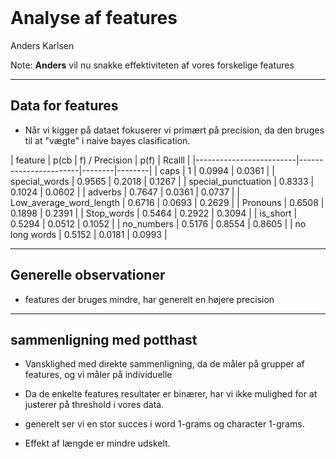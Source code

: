 <!-- .element: data-background-video="images/animations/particle.mov" data-background-video-loop="true" data-background-video-muted="true" -->
<br>

# Analyse af features

Anders Karlsen

Note:
**Anders** vil nu snakke effektiviteten af vores forskelige features

--------------------------------------------------------------------------------

## Data for features
 - Når vi kigger på dataet fokuserer vi primært på precision, da den bruges til at "vægte" i naive bayes clasification.

 

| feature                 | p(cb | f) / Precision | p(f)   | Rcalll |
|-------------------------|-----------------------|--------|--------|
| caps                    | 1                     | 0.0994 | 0.0361 |
| special_words           | 0.9565                | 0.2018 | 0.1267 |
| special_punctuation     | 0.8333                | 0.1024 | 0.0602 |
| adverbs                 | 0.7647                | 0.0361 | 0.0737 |
| Low_average_word_length | 0.6716                | 0.0693 | 0.2629 |
| Pronouns                | 0.6508                | 0.1898 | 0.2391 |
| Stop_words              | 0.5464                | 0.2922 | 0.3094 |
| is_short                | 0.5294                | 0.0512 | 0.1052 |
| no_numbers              | 0.5176                | 0.8554 | 0.8605 |
| no long words           | 0.5152                | 0.0181 | 0.0993 |

 --------------------------------------------------------------------------------

## Generelle observationer
 - features der bruges mindre, har generelt en højere precision

 



--------------------------------------------------------------------------------

## sammenligning med potthast
 - Vansklighed med direkte sammenligning, da de måler på grupper af features, og vi måler på individuelle

 - Da de enkelte features resultater er binærer, har vi ikke mulighed for at justerer på threshold i vores data.

- generelt ser vi en stor succes i word 1-grams og character 1-grams.

- Effekt af længde er mindre udskelt.

